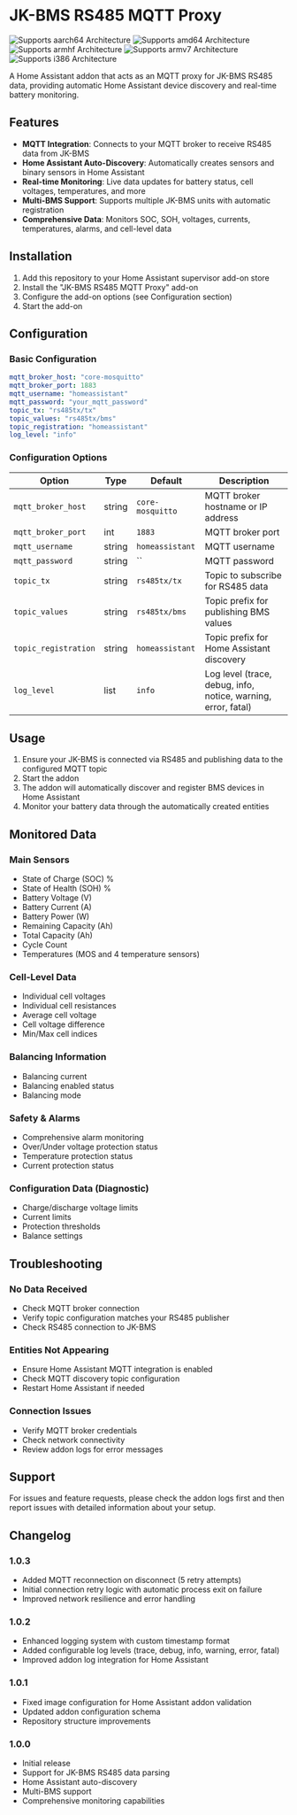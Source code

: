 # JK-BMS RS485 MQTT Proxy

![Supports aarch64 Architecture][aarch64-shield] ![Supports amd64 Architecture][amd64-shield] ![Supports armhf Architecture][armhf-shield] ![Supports armv7 Architecture][armv7-shield] ![Supports i386 Architecture][i386-shield]

A Home Assistant addon that acts as an MQTT proxy for JK-BMS RS485 data, providing automatic Home Assistant device discovery and real-time battery monitoring.

## Features

- **MQTT Integration**: Connects to your MQTT broker to receive RS485 data from JK-BMS
- **Home Assistant Auto-Discovery**: Automatically creates sensors and binary sensors in Home Assistant
- **Real-time Monitoring**: Live data updates for battery status, cell voltages, temperatures, and more
- **Multi-BMS Support**: Supports multiple JK-BMS units with automatic registration
- **Comprehensive Data**: Monitors SOC, SOH, voltages, currents, temperatures, alarms, and cell-level data

## Installation

1. Add this repository to your Home Assistant supervisor add-on store
2. Install the "JK-BMS RS485 MQTT Proxy" add-on
3. Configure the add-on options (see Configuration section)
4. Start the add-on

## Configuration

### Basic Configuration

```yaml
mqtt_broker_host: "core-mosquitto"
mqtt_broker_port: 1883
mqtt_username: "homeassistant"
mqtt_password: "your_mqtt_password"
topic_tx: "rs485tx/tx"
topic_values: "rs485tx/bms"
topic_registration: "homeassistant"
log_level: "info"
```

### Configuration Options

| Option | Type | Default | Description |
|--------|------|---------|-------------|
| `mqtt_broker_host` | string | `core-mosquitto` | MQTT broker hostname or IP address |
| `mqtt_broker_port` | int | `1883` | MQTT broker port |
| `mqtt_username` | string | `homeassistant` | MQTT username |
| `mqtt_password` | string | `` | MQTT password |
| `topic_tx` | string | `rs485tx/tx` | Topic to subscribe for RS485 data |
| `topic_values` | string | `rs485tx/bms` | Topic prefix for publishing BMS values |
| `topic_registration` | string | `homeassistant` | Topic prefix for Home Assistant discovery |
| `log_level` | list | `info` | Log level (trace, debug, info, notice, warning, error, fatal) |

## Usage

1. Ensure your JK-BMS is connected via RS485 and publishing data to the configured MQTT topic
2. Start the addon
3. The addon will automatically discover and register BMS devices in Home Assistant
4. Monitor your battery data through the automatically created entities

## Monitored Data

### Main Sensors
- State of Charge (SOC) %
- State of Health (SOH) %
- Battery Voltage (V)
- Battery Current (A)
- Battery Power (W)
- Remaining Capacity (Ah)
- Total Capacity (Ah)
- Cycle Count
- Temperatures (MOS and 4 temperature sensors)

### Cell-Level Data
- Individual cell voltages
- Individual cell resistances
- Average cell voltage
- Cell voltage difference
- Min/Max cell indices

### Balancing Information
- Balancing current
- Balancing enabled status
- Balancing mode

### Safety & Alarms
- Comprehensive alarm monitoring
- Over/Under voltage protection status
- Temperature protection status
- Current protection status

### Configuration Data (Diagnostic)
- Charge/discharge voltage limits
- Current limits
- Protection thresholds
- Balance settings

## Troubleshooting

### No Data Received
- Check MQTT broker connection
- Verify topic configuration matches your RS485 publisher
- Check RS485 connection to JK-BMS

### Entities Not Appearing
- Ensure Home Assistant MQTT integration is enabled
- Check MQTT discovery topic configuration
- Restart Home Assistant if needed

### Connection Issues
- Verify MQTT broker credentials
- Check network connectivity
- Review addon logs for error messages

## Support

For issues and feature requests, please check the addon logs first and then report issues with detailed information about your setup.

## Changelog

### 1.0.3
- Added MQTT reconnection on disconnect (5 retry attempts)
- Initial connection retry logic with automatic process exit on failure
- Improved network resilience and error handling

### 1.0.2
- Enhanced logging system with custom timestamp format
- Added configurable log levels (trace, debug, info, warning, error, fatal)
- Improved addon log integration for Home Assistant

### 1.0.1
- Fixed image configuration for Home Assistant addon validation
- Updated addon configuration schema
- Repository structure improvements

### 1.0.0
- Initial release
- Support for JK-BMS RS485 data parsing
- Home Assistant auto-discovery
- Multi-BMS support
- Comprehensive monitoring capabilities

[aarch64-shield]: https://img.shields.io/badge/aarch64-yes-green.svg
[amd64-shield]: https://img.shields.io/badge/amd64-yes-green.svg
[armhf-shield]: https://img.shields.io/badge/armhf-yes-green.svg
[armv7-shield]: https://img.shields.io/badge/armv7-yes-green.svg
[i386-shield]: https://img.shields.io/badge/i386-yes-green.svg
